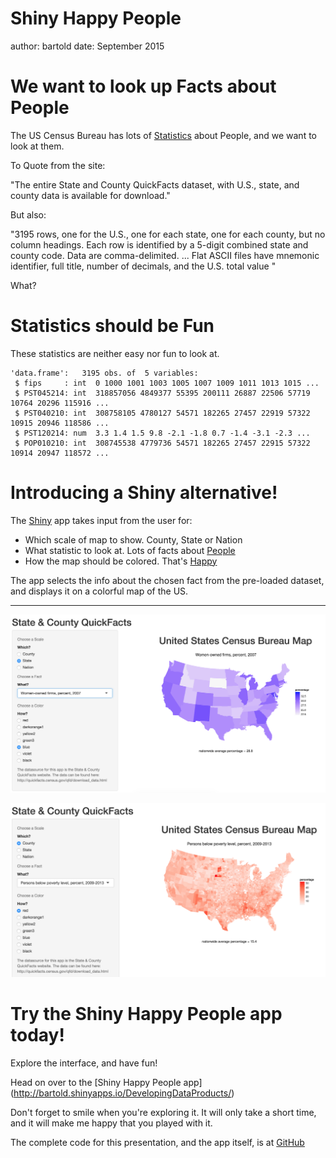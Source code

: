 Shiny Happy People
========================================================
author: bartold
date: September 2015


We want to look up Facts about People
========================================================

The US Census Bureau has lots of [Statistics](http://quickfacts.census.gov/qfd/download_data.html) about People, and we want to look at them.

To Quote from the site: 

"The entire State and County QuickFacts dataset, with U.S., state, and county data is available for download."

But also:

"3195 rows, one for the U.S., one for each state, one for each county, but no column headings. Each row is identified by a 5-digit combined state and county code. Data are comma-delimited. ... Flat ASCII files have mnemonic identifier, full title, number of decimals, and the U.S. total value "

What?

Statistics should be Fun
========================================================

These statistics are neither easy nor fun to look at.


```
'data.frame':	3195 obs. of  5 variables:
 $ fips     : int  0 1000 1001 1003 1005 1007 1009 1011 1013 1015 ...
 $ PST045214: int  318857056 4849377 55395 200111 26887 22506 57719 10764 20296 115916 ...
 $ PST040210: int  308758105 4780127 54571 182265 27457 22919 57322 10915 20946 118586 ...
 $ PST120214: num  3.3 1.4 1.5 9.8 -2.1 -1.8 0.7 -1.4 -3.1 -2.3 ...
 $ POP010210: int  308745538 4779736 54571 182265 27457 22915 57322 10914 20947 118572 ...
```

Introducing a Shiny alternative!
========================================================

The [Shiny](http://bartold.shinyapps.io/DevelopingDataProducts/) app takes input from the user for:

- Which scale of map to show. County, State or Nation
- What statistic to look at. Lots of facts about [People](http://bartold.shinyapps.io/DevelopingDataProducts/)
- How the map should be colored. That's [Happy](http://bartold.shinyapps.io/DevelopingDataProducts/)

The app selects the info about the chosen fact from the pre-loaded dataset, and displays it on a colorful map of the US.
***
![Image](State.png)

![Image](County.png)


Try the Shiny Happy People app today!
========================================================

Explore the interface, and have fun! 

Head on over to the [Shiny Happy People app] (http://bartold.shinyapps.io/DevelopingDataProducts/)

Don't forget to smile when you're exploring it. It will only take a short time, and it will make me happy that you played with it.

The complete code for this presentation, and the app itself, is at [GitHub](http://github.com/tbartold/DevelopingDataProducts)
